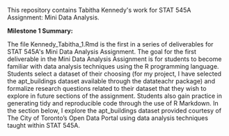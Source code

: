 This repository contains Tabitha Kennedy's work for STAT 545A Assignment: Mini Data Analysis. 

**Milestone 1 Summary:**

The file Kennedy_Tabitha_1.Rmd is the first in a series of deliverables for STAT 545A's Mini Data Analysis Assignment. The goal for the first deliverable in the Mini Data Analysis Assignment is for students to become familiar with data analysis techniques using the R programming language. Students select a dataset of their choosing (for my project, I have selected the apt_buildings dataset available through the datateachr package) and formalize research questions related to their dataset that they wish to explore in future sections of the assignment. Students also gain practice in generating tidy and reproducible code through the use of R Markdown. In the section below, I explore the apt_buildings dataset provided courtesy of The City of Toronto’s Open Data Portal using data analysis techniques taught within STAT 545A. 
